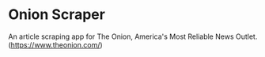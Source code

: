 # Onion Scraper

An article scraping app for The Onion, America's Most Reliable News Outlet.
    (https://www.theonion.com/)

